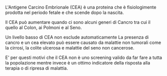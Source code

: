 L'Antigene Carcino Embrionale (CEA) è una proteina che è fisiologimente prodotta nel periodo fetale e che scende dopo la nascita.

Il CEA può aumentare quando ci sono alcuni generi di Cancro tra cui il quello al Colon, ai Polmoni e al Seno.

Un livello basso di CEA non esclude automaticamente La presenza di cancro e un cea elevato può essere causato da malattie non tumorali come la
cirrosi, la colite ulcerosa e malattie del seno non cancerose.

E' per questi motivi che il CEA non è uno screening valido da far fare a tutta la popolazione mentre invece è un ottimo indicatore della risposta alla
terapia o di ripresa di malattia.
